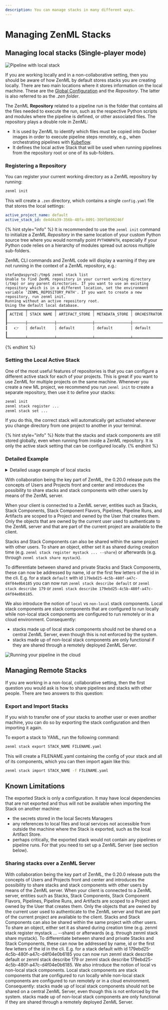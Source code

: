```yaml
---
description: You can manage stacks in many different ways.
---
```


# Managing ZenML Stacks

## Managing local stacks (Single-player mode)

![Pipeline with local stack](../../assets/core_concepts/02_pipeline_local_stack.png)

If you are working locally and in a non-collaborative setting, then you should be
aware of how ZenML by default stores stacks you are creating locally.
There are two main locations where it stores information on the local machine.
These are the [Global Configuration](../guidelines/global-config.md) and the 
_Repository_. The latter is also referred to as the _.zen folder_.

The ZenML **Repository** related to a pipeline run is the folder that contains 
all the files needed to execute the run, such as the respective Python scripts
and modules where the pipeline is defined, or other associated files.
The repository plays a double role in ZenML:

* It is used by ZenML to identify which files must be copied into Docker images 
in order to execute pipeline steps remotely, e.g., when orchestrating pipelines
with [Kubeflow](../../component-gallery/orchestrators/kubeflow.md).
* It defines the local active Stack that will be used when running
pipelines from the repository root or one of its sub-folders.

### Registering a Repository

You can register your current working directory as a ZenML
repository by running:

```bash
zenml init
```

This will create a `.zen` directory, which contains a single
`config.yaml` file that stores the local settings:

```yaml
active_project_name: default
active_stack_id: de4d4a39-356b-48fa-8091-309fb090246f
```

{% hint style="info" %}
It is recommended to use the `zenml init` command to initialize a ZenML
_Repository_ in the same location of your custom Python source tree where you
would normally point `PYTHONPATH`, especially if your Python code relies on a
hierarchy of modules spread out across multiple sub-folders.

ZenML CLI commands and ZenML code will display a warning if they are not running
in the context of a ZenML repository, e.g.:

```shell
stefan@aspyre2:/tmp$ zenml stack list
Unable to find ZenML repository in your current working directory (/tmp) or any parent directories. If you want to use an existing repository which is in a different location, set the environment variable 'ZENML_REPOSITORY_PATH'. If you want to create a new repository, run zenml init.
Running without an active repository root.
Using the default local database.
┏━━━━━━━━┯━━━━━━━━━━━━┯━━━━━━━━━━━━━━━━┯━━━━━━━━━━━━━━━━┯━━━━━━━━━━━━━━┓
┃ ACTIVE │ STACK NAME │ ARTIFACT_STORE │ METADATA_STORE │ ORCHESTRATOR ┃
┠────────┼────────────┼────────────────┼────────────────┼──────────────┨
┃   👉   │ default    │ default        │ default        │ default      ┃
┗━━━━━━━━┷━━━━━━━━━━━━┷━━━━━━━━━━━━━━━━┷━━━━━━━━━━━━━━━━┷━━━━━━━━━━━━━━┛
```
{% endhint %}

### Setting the Local Active Stack

One of the most useful features of repositories is that you can configure a
different active stack for each of your projects. This is great if
you want to use ZenML for multiple projects on the same machine. Whenever you
create a new ML project, we recommend you run `zenml init` to create a separate
repository, then use it to define your stacks:

```bash
zenml init
zenml stack register ...
zenml stack set ...
```

If you do this, the correct stack will automatically get activated
whenever you change directory from one project to another in your terminal.

{% hint style="info" %}
Note that the stacks and stack components are still stored globally, even when
running from inside a ZenML repository. It is only the active stack setting
that can be configured locally.
{% endhint %}

### Detailed Example

<details>
<summary>Detailed usage example of local stacks</summary>

The following example shows how the active stack can be configured locally for a
project without impacting the global settings:

```
/tmp/zenml$ zenml stack list
Unable to find ZenML repository in your current working directory (/tmp/zenml)
or any parent directories. If you want to use an existing repository which is in
a different location, set the environment variable 'ZENML_REPOSITORY_PATH'. If
you want to create a new repository, run zenml init.
Running without an active repository root.
Using the default local database.
┏━━━━━━━━┯━━━━━━━━━━━━┯━━━━━━━━━━━━━━━━┯━━━━━━━━━━━━━━━━┯━━━━━━━━━━━━━━┓
┃ ACTIVE │ STACK NAME │ ARTIFACT_STORE │ METADATA_STORE │ ORCHESTRATOR ┃
┠────────┼────────────┼────────────────┼────────────────┼──────────────┨
┃   👉   │ default    │ default        │ default        │ default      ┃
┠────────┼────────────┼────────────────┼────────────────┼──────────────┨
┃        │ zenml      │ default        │ default        │ default      ┃
┗━━━━━━━━┷━━━━━━━━━━━━┷━━━━━━━━━━━━━━━━┷━━━━━━━━━━━━━━━━┷━━━━━━━━━━━━━━┛

/tmp/zenml$ zenml init
ZenML repository initialized at /tmp/zenml.
The local active stack was initialized to 'default'. This local configuration will
only take effect when you're running ZenML from the initialized repository root,
or from a subdirectory.


$ zenml stack list
Using the default local database.
┏━━━━━━━━┯━━━━━━━━━━━━┯━━━━━━━━━━━━━━━━┯━━━━━━━━━━━━━━━━┯━━━━━━━━━━━━━━┓
┃ ACTIVE │ STACK NAME │ ARTIFACT_STORE │ METADATA_STORE │ ORCHESTRATOR ┃
┠────────┼────────────┼────────────────┼────────────────┼──────────────┨
┃   👉   │ default    │ default        │ default        │ default      ┃
┠────────┼────────────┼────────────────┼────────────────┼──────────────┨
┃        │ zenml      │ default        │ default        │ default      ┃
┗━━━━━━━━┷━━━━━━━━━━━━┷━━━━━━━━━━━━━━━━┷━━━━━━━━━━━━━━━━┷━━━━━━━━━━━━━━┛

/tmp/zenml$ zenml stack set zenml
Using the default local database.
Active repository stack set to: 'zenml'

/tmp/zenml$ zenml stack list
Using the default local database.
┏━━━━━━━━┯━━━━━━━━━━━━┯━━━━━━━━━━━━━━━━┯━━━━━━━━━━━━━━━━┯━━━━━━━━━━━━━━┓
┃ ACTIVE │ STACK NAME │ ARTIFACT_STORE │ METADATA_STORE │ ORCHESTRATOR ┃
┠────────┼────────────┼────────────────┼────────────────┼──────────────┨
┃        │ default    │ default        │ default        │ default      ┃
┠────────┼────────────┼────────────────┼────────────────┼──────────────┨
┃   👉   │ zenml      │ default        │ default        │ default      ┃
┗━━━━━━━━┷━━━━━━━━━━━━┷━━━━━━━━━━━━━━━━┷━━━━━━━━━━━━━━━━┷━━━━━━━━━━━━━━┛

/tmp/zenml$ cd ..
/tmp$ zenml stack list
Unable to find ZenML repository in your current working directory (/tmp) or any
parent directories. If you want to use an existing repository which is in a
different location, set the environment variable 'ZENML_REPOSITORY_PATH'. If you
want to create a new repository, run zenml init.
Running without an active repository root.
Using the default local database.
┏━━━━━━━━┯━━━━━━━━━━━━┯━━━━━━━━━━━━━━━━┯━━━━━━━━━━━━━━━━┯━━━━━━━━━━━━━━┓
┃ ACTIVE │ STACK NAME │ ARTIFACT_STORE │ METADATA_STORE │ ORCHESTRATOR ┃
┠────────┼────────────┼────────────────┼────────────────┼──────────────┨
┃   👉   │ default    │ default        │ default        │ default      ┃
┠────────┼────────────┼────────────────┼────────────────┼──────────────┨
┃        │ zenml      │ default        │ default        │ default      ┃
┗━━━━━━━━┷━━━━━━━━━━━━┷━━━━━━━━━━━━━━━━┷━━━━━━━━━━━━━━━━┷━━━━━━━━━━━━━━┛
```

</details>

With collaboration being the key part of ZenML, the 0.20.0 release puts the
concepts of Users and Projects front and center and introduces
the possibility to share stacks and stack components with other users by
means of the ZenML server.

When your client is connected to a ZenML server, entities such as Stacks, Stack
Components, Stack Component Flavors, Pipelines, Pipeline Runs, and Artifacts are
scoped to a Project and owned by the User that creates them. Only the objects
that are owned by the current user used to authenticate to the ZenML server and
that are part of the current project are available to the client.

Stacks and Stack Components can also be shared within the same project with
other users. To share an object, either set it as shared during creation time
(e.g. `zenml stack register mystack ... --share`) or afterwards (e.g. through
`zenml stack share mystack`).

To differentiate between shared and private Stacks and Stack Components, these
can now be addressed by name, id or the first few letters of the id in the cli.
E.g. for a stack `default` with id `179ebd25-4c5b-480f-a47c-d4f04e0b6185` you
can now run `zenml stack describe default` or `zenml stack describe 179` or
`zenml stack describe 179ebd25-4c5b-480f-a47c-d4f04e0b6185`.

We also introduce the notion of `local` vs `non-local` stack components. Local
stack components are stack components that are configured to run locally while
non-local stack components are configured to run remotely or in a cloud
environment. Consequently:

* stacks made up of local stack components should not be shared on a central
ZenML Server, even though this is not enforced by the system.
* stacks made up of non-local stack components are only functional if they
are shared through a remotely deployed ZenML Server.


![Running your pipeline in the cloud](../../assets/core_concepts/03_multi_stack.png)

## Managing Remote Stacks

If you are working in a non-local, collaborative setting, then the first
question you would ask is how to share pipelines and stacks with other 
people. There are two answers to this question:

### Export and Import Stacks

If you wish to transfer one of your stacks to another user or even another
machine, you can do so by exporting the stack configuration and then importing
it again.

To export a stack to YAML, run the following command:

```bash
zenml stack export STACK_NAME FILENAME.yaml
```

This will create a FILENAME.yaml containing the config of your stack and all
of its components, which you can then import again like this:

```bash
zenml stack import STACK_NAME -f FILENAME.yaml
```

## Known Limitations

The exported Stack is only a configuration. It may have local dependencies
that are not exported and thus will not be available when importing the Stack
on another machine:

* the secrets stored in the local Secrets Managers
* any references to local files and local services not accessible from outside
the machine where the Stack is exported, such as the local Artifact Store.
* perhaps critically, the exported stack would not contain any pipelines or
pipeline runs. For that you need to set up a ZenML Server (see section below).

### Sharing stacks over a ZenML Server

With collaboration being the key part of ZenML, the 0.20.0 release puts the concepts of Users and Projects front and center and introduces the possibility to share stacks and stack components with other users by means of the ZenML server.
When your client is connected to a ZenML server, entities such as Stacks, Stack Components, Stack Component Flavors, Pipelines, Pipeline Runs, and Artifacts are scoped to a Project and owned by the User that creates them. Only the objects that are owned by the current user used to authenticate to the ZenML server and that are part of the current project are available to the client.
Stacks and Stack Components can also be shared within the same project with other users. To share an object, either set it as shared during creation time (e.g. zenml stack register mystack ... --share) or afterwards (e.g. through zenml stack share mystack).
To differentiate between shared and private Stacks and Stack Components, these can now be addressed by name, id or the first few letters of the id in the cli. E.g. for a stack default with id 179ebd25-4c5b-480f-a47c-d4f04e0b6185 you can now run zenml stack describe default or zenml stack describe 179 or zenml stack describe 179ebd25-4c5b-480f-a47c-d4f04e0b6185.
We also introduce the notion of local vs non-local stack components. Local stack components are stack components that are configured to run locally while non-local stack components are configured to run remotely or in a cloud environment. Consequently:
stacks made up of local stack components should not be shared on a central ZenML Server, even though this is not enforced by the system.
stacks made up of non-local stack components are only functional if they are shared through a remotely deployed ZenML Server.

